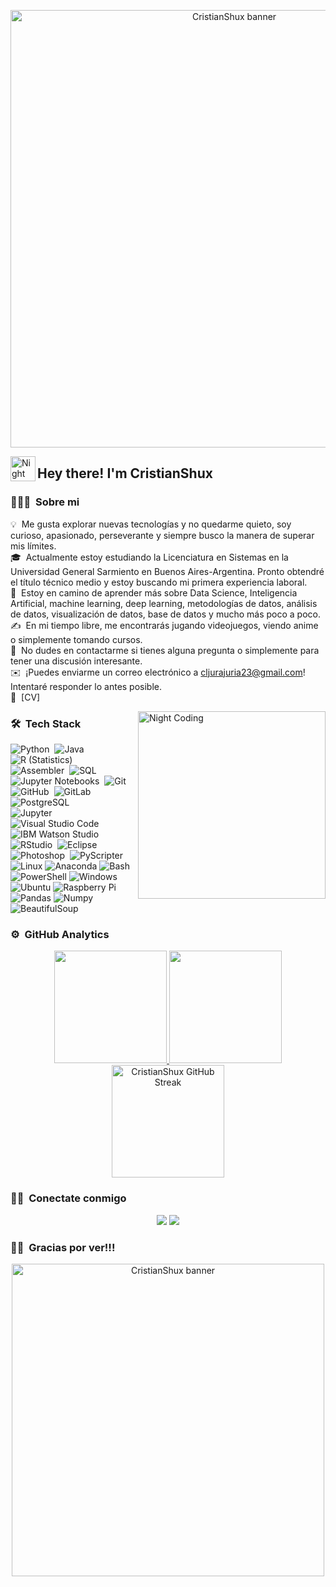 <p align="center">
  <img src="https://i.pinimg.com/originals/9d/1f/82/9d1f82cc324e498dd5127a6ed0296dac.gif" alt="CristianShux banner" width="700"/>
</p>


<img alt="Night Coding" src="./assets/Hand%20Wave.gif" width='40' align="left"/><h2>Hey there! I'm CristianShux</h2>

<!-- ## 👋 &nbsp;Hey there! I'm Aditya -->

### 👨🏻‍💻 &nbsp;Sobre mi

💡 &nbsp;Me gusta explorar nuevas tecnologías y no quedarme quieto, soy curioso, apasionado, perseverante y siempre busco la manera de superar mis límites.\
🎓 &nbsp;Actualmente estoy estudiando la Licenciatura en Sistemas en la Universidad General Sarmiento en Buenos Aires-Argentina. Pronto obtendré el título técnico medio y estoy buscando mi primera experiencia laboral.\
🌱 &nbsp;Estoy en camino de aprender más sobre Data Science, Inteligencia Artificial, machine learning, deep learning, metodologías de datos, análisis de datos, visualización de datos, base de datos y mucho más poco a poco.\
✍️ &nbsp;En mi tiempo libre, me encontrarás jugando videojuegos, viendo anime o simplemente tomando cursos.\
💬 &nbsp;No dudes en contactarme si tienes alguna pregunta o simplemente para tener una discusión interesante.\
✉️ &nbsp;¡Puedes enviarme un correo electrónico a cljurajuria23@gmail.com! Intentaré responder lo antes posible.\
📄 &nbsp;[CV]

<img alt="Night Coding" src="https://static.wixstatic.com/media/9c808c_32d2e8877a334b3593c7120840168131~mv2.gif" align="right" width="300"/>

### 🛠 &nbsp;Tech Stack

![Python](https://img.shields.io/badge/-Python-05122A?style=flat&logo=python)&nbsp;
![Java](https://img.shields.io/badge/-Java-05122A?style=flat&logo=openjdk&logoColor=FFA518)&nbsp;
![R (Statistics)](https://img.shields.io/badge/-R-05122A?style=flat&logo=R&logoColor=276DC3)\
![Assembler](https://img.shields.io/badge/-Assembler-05122A?style=flat&logo=assembler&logoColor=6E4C13)&nbsp;
![SQL](https://img.shields.io/badge/-SQL-05122A?style=flat&logo=sqlite)&nbsp;
![Jupyter Notebooks](https://img.shields.io/badge/-Jupyter%20Notebooks-05122A?style=flat&logo=jupyter)&nbsp;
![Git](https://img.shields.io/badge/-Git-05122A?style=flat&logo=git)&nbsp;
![GitHub](https://img.shields.io/badge/-GitHub-05122A?style=flat&logo=github)&nbsp;
![GitLab](https://img.shields.io/badge/-GitLab-05122A?style=flat&logo=gitlab)&nbsp;
![PostgreSQL](https://img.shields.io/badge/-PostgreSQL-05122A?style=flat&logo=postgresql)&nbsp;\
![Jupyter](https://img.shields.io/badge/-Jupyter-05122A?style=flat&logo=jupyter)&nbsp;
![Visual Studio Code](https://img.shields.io/badge/-Visual%20Studio%20Code-05122A?style=flat&logo=visual-studio-code&logoColor=007ACC)
![IBM Watson Studio](https://img.shields.io/badge/-IBM%20Watson%20Studio-05122A?style=flat&logo=ibm-watson&logoColor=00B5FF)
![RStudio](https://img.shields.io/badge/-RStudio-05122A?style=flat&logo=rstudio)&nbsp;
![Eclipse](https://img.shields.io/badge/-Eclipse-05122A?style=flat&logo=eclipse-ide&logoColor=2C2255)\
![Photoshop](https://img.shields.io/badge/-Photoshop-05122A?style=flat&logo=adobe-photoshop)&nbsp;
![PyScripter](https://img.shields.io/badge/-PyScripter-05122A?style=flat&logo=python)&nbsp;
![Linux](https://img.shields.io/badge/-Linux-05122A?style=flat&logo=linux&logoColor=FCC624)
![Anaconda](https://img.shields.io/badge/-Anaconda-05122A?style=flat&logo=anaconda&logoColor=44A833)
![Bash](https://img.shields.io/badge/-Bash-05122A?style=flat&logo=gnu-bash&logoColor=4EAA25)
![PowerShell](https://img.shields.io/badge/-PowerShell-05122A?style=flat&logo=powershell&logoColor=5391FE)
![Windows](https://img.shields.io/badge/-Windows-05122A?style=flat&logo=windows&logoColor=0078D4)
![Ubuntu](https://img.shields.io/badge/-Ubuntu-05122A?style=flat&logo=ubuntu&logoColor=E95420)
![Raspberry Pi](https://img.shields.io/badge/-Raspberry%20Pi-05122A?style=flat&logo=raspberry-pi&logoColor=C8102E)
![Pandas](https://img.shields.io/badge/-Pandas-05122A?style=flat&logo=pandas&logoColor=150458)
![Numpy](https://img.shields.io/badge/-Numpy-05122A?style=flat&logo=numpy&logoColor=013243)
![BeautifulSoup](https://img.shields.io/badge/-BeautifulSoup-05122A?style=flat&logo=python&logoColor=FFD43B)




### ⚙️ &nbsp;GitHub Analytics

<p align="center">
  <a href="https://github.com/CristianShux">
    <img height="180em" src="https://github-readme-stats-eight-theta.vercel.app/api?username=CristianShux&show_icons=true&theme=algolia&include_all_commits=true&count_private=true"/>
  </a>
  <a href="https://github.com/CristianShux">
    <img height="180em" src="https://github-readme-stats-eight-theta.vercel.app/api/top-langs/?username=CristianShux&layout=compact&langs_count=8&theme=algolia&hide=jupyter%20notebook"/>
  </a>
  <a href="https://github.com/CristianShux">
    <img height="180em" src="https://github-readme-streak-stats.herokuapp.com/?user=CristianShux&theme=algolia" alt="CristianShux GitHub Streak"/>
  </a>
</p>


### 🤝🏻 &nbsp;Conectate conmigo

<p align="center">
<a href="https://www.linkedin.com/in/cristian-leonel-jurajuria-58ba16256/"><img src="https://img.shields.io/badge/-Cristian%20Leonel%20Jurajuria-0077B5?style=flat&logo=Linkedin&logoColor=white"/></a>
<a href="mailto:cljurajuria23@gmail.com"><img src="https://img.shields.io/badge/-cljurajuria23@gmail.com-D14836?style=flat&logo=Gmail&logoColor=white"/></a>
</p>

### 👋🏻 &nbsp;Gracias por ver!!!

<p align="center">
  <img src="https://giffiles.alphacoders.com/195/195303.gif" alt="CristianShux banner" width="500"/>
</p>






